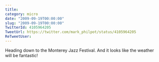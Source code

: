 ```yaml
---
title: 
category: micro
date: "2009-09-19T00:00:00"
slug: "2009-09-19T00:00:00"
TwitterId: 4105964205
TweetUrl: https://twitter.com/mark_philpot/status/4105964205
ReTweetUser: 
---
```


Heading down to the Monterey Jazz Festival. And it looks like the weather will be fantastic!